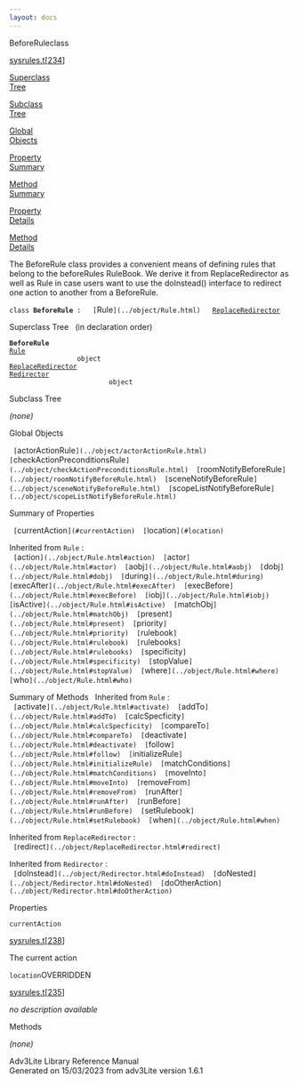 ```yaml
---
layout: docs
---
```

<span class="title">BeforeRule</span><span class="type">class</span>

[sysrules.t](../file/sysrules.t.html)\[[234](../source/sysrules.t.html#234)\]

[Superclass  
Tree](#_SuperClassTree_)

[Subclass  
Tree](#_SubClassTree_)

[Global  
Objects](#_ObjectSummary_)

[Property  
Summary](#_PropSummary_)

[Method  
Summary](#_MethodSummary_)

[Property  
Details](#_Properties_)

[Method  
Details](#_Methods_)



The BeforeRule class provides a convenient means of defining rules that
belong to the beforeRules RuleBook. We derive it from ReplaceRedirector
as well as Rule in case users want to use the doInstead() interface to
redirect one action to another from a BeforeRule.

`class `**`BeforeRule`**` :   [`Rule`](../object/Rule.html)   `[`ReplaceRedirector`](../object/ReplaceRedirector.html)



<span id="_SuperClassTree_"></span>



<span class="hdln">Superclass Tree</span>   (in declaration order)



**`BeforeRule`**  
[`Rule`](../object/Rule.html)  
`                 object`  
[`ReplaceRedirector`](../object/ReplaceRedirector.html)  
[`Redirector`](../object/Redirector.html)  
`                         object`  
<span id="_SubClassTree_"></span>



<span class="hdln">Subclass Tree</span>  



*(none)* <span id="_ObjectSummary_"></span>



<span class="hdln">Global Objects</span>  



` [`actorActionRule`](../object/actorActionRule.html)  [`checkActionPreconditionsRule`](../object/checkActionPreconditionsRule.html)  [`roomNotifyBeforeRule`](../object/roomNotifyBeforeRule.html)  [`sceneNotifyBeforeRule`](../object/sceneNotifyBeforeRule.html)  [`scopeListNotifyBeforeRule`](../object/scopeListNotifyBeforeRule.html)  `
<span id="_PropSummary_"></span>



<span class="hdln">Summary of Properties</span>  



` [`currentAction`](#currentAction)  [`location`](#location)  `

Inherited from `Rule` :  
` [`action`](../object/Rule.html#action)  [`actor`](../object/Rule.html#actor)  [`aobj`](../object/Rule.html#aobj)  [`dobj`](../object/Rule.html#dobj)  [`during`](../object/Rule.html#during)  [`execAfter`](../object/Rule.html#execAfter)  [`execBefore`](../object/Rule.html#execBefore)  [`iobj`](../object/Rule.html#iobj)  [`isActive`](../object/Rule.html#isActive)  [`matchObj`](../object/Rule.html#matchObj)  [`present`](../object/Rule.html#present)  [`priority`](../object/Rule.html#priority)  [`rulebook`](../object/Rule.html#rulebook)  [`rulebooks`](../object/Rule.html#rulebooks)  [`specificity`](../object/Rule.html#specificity)  [`stopValue`](../object/Rule.html#stopValue)  [`where`](../object/Rule.html#where)  [`who`](../object/Rule.html#who)  `
<span id="_MethodSummary_"></span>



<span class="hdln">Summary of Methods</span>  
Inherited from `Rule` :  
` [`activate`](../object/Rule.html#activate)  [`addTo`](../object/Rule.html#addTo)  [`calcSpecficity`](../object/Rule.html#calcSpecficity)  [`compareTo`](../object/Rule.html#compareTo)  [`deactivate`](../object/Rule.html#deactivate)  [`follow`](../object/Rule.html#follow)  [`initializeRule`](../object/Rule.html#initializeRule)  [`matchConditions`](../object/Rule.html#matchConditions)  [`moveInto`](../object/Rule.html#moveInto)  [`removeFrom`](../object/Rule.html#removeFrom)  [`runAfter`](../object/Rule.html#runAfter)  [`runBefore`](../object/Rule.html#runBefore)  [`setRulebook`](../object/Rule.html#setRulebook)  [`when`](../object/Rule.html#when)  `

Inherited from `ReplaceRedirector` :  
` [`redirect`](../object/ReplaceRedirector.html#redirect)  `

Inherited from `Redirector` :  
` [`doInstead`](../object/Redirector.html#doInstead)  [`doNested`](../object/Redirector.html#doNested)  [`doOtherAction`](../object/Redirector.html#doOtherAction)  `

<span id="_Properties_"></span>



<span class="hdln">Properties</span>  



<span id="currentAction"></span>

`currentAction`

[sysrules.t](../file/sysrules.t.html)\[[238](../source/sysrules.t.html#238)\]



The current action



<span id="location"></span>

`location`<span class="rem">OVERRIDDEN</span>

[sysrules.t](../file/sysrules.t.html)\[[235](../source/sysrules.t.html#235)\]



*no description available*



<span id="_Methods_"></span>



<span class="hdln">Methods</span>  



*(none)*



Adv3Lite Library Reference Manual  
Generated on 15/03/2023 from adv3Lite version 1.6.1


